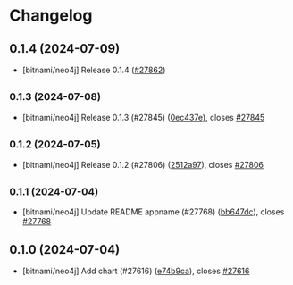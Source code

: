 # Changelog

## 0.1.4 (2024-07-09)

* [bitnami/neo4j] Release 0.1.4 ([#27862](https://github.com/bitnami/charts/pull/27862))

## <small>0.1.3 (2024-07-08)</small>

* [bitnami/neo4j] Release 0.1.3 (#27845) ([0ec437e](https://github.com/bitnami/charts/commit/0ec437e34f521df34fb2d61a7e83e6c8a11acd48)), closes [#27845](https://github.com/bitnami/charts/issues/27845)

## <small>0.1.2 (2024-07-05)</small>

* [bitnami/neo4j] Release 0.1.2 (#27806) ([2512a97](https://github.com/bitnami/charts/commit/2512a9733bcfbe3e517dab1c057e66a8755525ca)), closes [#27806](https://github.com/bitnami/charts/issues/27806)

## <small>0.1.1 (2024-07-04)</small>

* [bitnami/neo4j] Update README appname (#27768) ([bb647dc](https://github.com/bitnami/charts/commit/bb647dc15589ec4ddd3714348812d90c85b87587)), closes [#27768](https://github.com/bitnami/charts/issues/27768)

## 0.1.0 (2024-07-04)

* [bitnami/neo4j] Add chart (#27616) ([e74b9ca](https://github.com/bitnami/charts/commit/e74b9ca8c835de26038be0f976233222958fd211)), closes [#27616](https://github.com/bitnami/charts/issues/27616)
